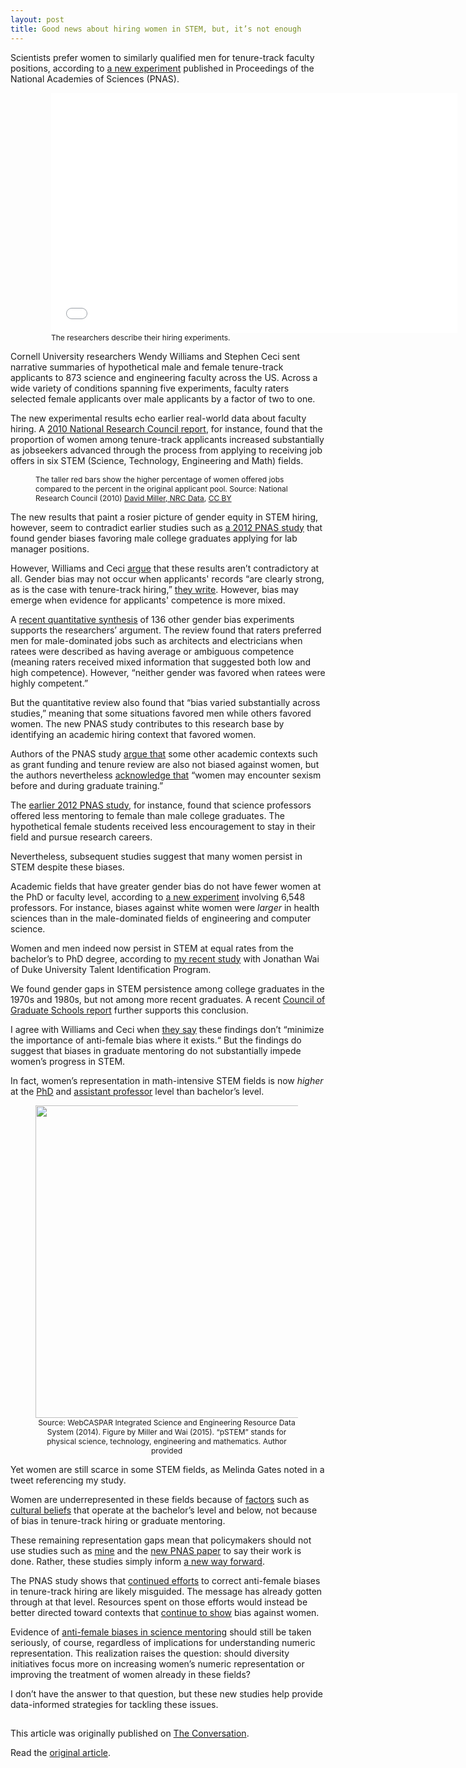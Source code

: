 ```yaml
---
layout: post
title: Good news about hiring women in STEM, but, it’s not enough
---
```


<style>
    figcaption {
        font-size: 12px;
    }
</style>

<p>Scientists prefer women to similarly qualified men for tenure-track faculty positions, according to <a href="http://dx.doi.org/10.1073/pnas.1418878112">a new experiment</a> published in Proceedings of the National Academies of Sciences (PNAS).</p>

<div style="margin-left: 25px;"><p><figure><iframe width="650" height="384" src="//www.youtube.com/embed/5f6rQfpd68o?wmode=transparent&amp;start=0" frameborder="0" allowfullscreen></iframe><figcaption>The researchers describe their hiring experiments.</figcaption></figure></p></div>

<p>Cornell University researchers Wendy Williams and Stephen Ceci sent narrative summaries of hypothetical male and female tenure-track applicants to 873 science and engineering faculty across the US. Across a wide variety of conditions spanning five experiments, faculty raters selected female applicants over male applicants by a factor of two to one.</p>

<p>The new experimental results echo earlier real-world data about faculty hiring. A <a href="http://www.nap.edu/catalog/12062/gender-differences-at-critical-transitions-in-the-careers-of-science-engineering-and-mathematics-faculty">2010 National Research Council report</a>, for instance, found that the proportion of women among tenure-track applicants increased substantially as jobseekers advanced through the process from applying to receiving job offers in six STEM (Science, Technology, Engineering and Math) fields.</p>

<p><figure class="align-center zoomable">
        <a href="https://62e528761d0685343e1c-f3d1b99a743ffa4142d9d7f1978d9686.ssl.cf2.rackcdn.com/files/78041/area14mp/image-20150415-24618-11qldkm.png"><img alt="" src="https://62e528761d0685343e1c-f3d1b99a743ffa4142d9d7f1978d9686.ssl.cf2.rackcdn.com/files/78041/width668/image-20150415-24618-11qldkm.png"></a>
        <figcaption>
          <span class="caption">The taller red bars show the higher percentage of women offered jobs compared to the percent in the original applicant pool. Source: National Research Council (2010)</span>
          <span class="attribution"><a class="source" href="http://www.nap.edu/openbook.php?record_id=12062&amp;page=7">David Miller, NRC Data</a>, <a class="license" href="http://creativecommons.org/licenses/by/4.0/">CC BY</a></span>
        </figcaption>
      </figure></p>

<p>The new results that paint a rosier picture of gender equity in STEM hiring, however, seem to contradict earlier studies such as <a href="http://dx.doi.org/10.1073/pnas.1211286109">a 2012 PNAS study</a> that found gender biases favoring male college graduates applying for lab manager positions.</p>

<p>However, Williams and Ceci <a href="http://www.usnews.com/news/stem-solutions/articles/2015/04/13/report-faculty-prefer-women-for-tenure-track-stem-positions">argue</a> that these results aren’t contradictory at all. Gender bias may not occur when applicants' records “are clearly strong, as is the case with tenure-track hiring,” <a href="http://dx.doi.org/10.1073/pnas.1418878112">they write</a>. However, bias may emerge when evidence for applicants' competence is more mixed.</p>

<p>A <a href="http://dx.doi.org/10.1037/a0036734">recent quantitative synthesis</a> of 136 other gender bias experiments supports the researchers’ argument. The review found that raters preferred men for male-dominated jobs such as architects and electricians when ratees were described as having average or ambiguous competence (meaning raters received mixed information that suggested both low and high competence). However, “neither gender was favored when ratees were highly competent.”</p>

<p>But the quantitative review also found that “bias varied substantially across studies,” meaning that some situations favored men while others favored women. The new PNAS study contributes to this research base by identifying an academic hiring context that favored women.</p>

<p>Authors of the PNAS study <a href="http://dx.doi.org/10.1177/1529100614541236">argue that</a> some other academic contexts such as grant funding and tenure review are also not biased against women, but the authors nevertheless <a href="http://www.cnn.com/2015/04/13/opinions/williams-ceci-women-in-science/">acknowledge that</a> “women may encounter sexism before and during graduate training.”</p>

<p>The <a href="http://dx.doi.org/10.1073/pnas.1211286109">earlier 2012 PNAS study</a>, for instance, found that science professors offered less mentoring to female than male college graduates. The hypothetical female students received less encouragement to stay in their field and pursue research careers.</p>

<p>Nevertheless, subsequent studies suggest that many women persist in STEM despite these biases.</p>

<p>Academic fields that have greater gender bias do not have fewer women at the PhD or faculty level, according to <a href="http://dx.doi.org/10.1037/apl0000022">a new experiment</a> involving 6,548 professors. For instance, biases against white women were <em>larger</em> in health sciences than in the male-dominated fields of engineering and computer science.</p>

<p>Women and men indeed now persist in STEM at equal rates from the bachelor’s to PhD degree, according to <a href="http://dx.doi.org/10.3389/fpsyg.2015.00037">my recent study</a> with Jonathan Wai of Duke University Talent Identification Program.</p>

<p>We found gender gaps in STEM persistence among college graduates in the 1970s and 1980s, but not among more recent graduates. A recent <a href="http://www.cgsnet.org/sites/default/files/PR_DIMAC_2015-04-06_final.pdf">Council of Graduate Schools report</a> further supports this conclusion.</p>

<p>I agree with Williams and Ceci when <a href="http://www.pnas.org/content/suppl/2015/04/08/1418878112.DCSupplemental/pnas.1418878112.sapp.pdf">they say</a> these findings don’t “minimize the importance of anti-female bias where it exists.“ But the findings do suggest that biases in graduate mentoring do not substantially impede women’s progress in STEM.</p>

<p>In fact, women’s representation in math-intensive STEM fields is now <em>higher</em> at the <a href="http://dx.doi.org/10.3389/fpsyg.2015.00037">PhD</a> and <a href="http://dx.doi.org/10.1177/1529100614541236">assistant professor</a> level than bachelor’s level.</p>

<div align="center" style="width: 500px;"><p><figure class="align-center zoomable">
        <a href="https://62e528761d0685343e1c-f3d1b99a743ffa4142d9d7f1978d9686.ssl.cf2.rackcdn.com/files/78042/area14mp/image-20150415-24650-1arb2kd.png"><img width="500" alt="" src="https://62e528761d0685343e1c-f3d1b99a743ffa4142d9d7f1978d9686.ssl.cf2.rackcdn.com/files/78042/width668/image-20150415-24650-1arb2kd.png"></a>
        <figcaption>
          <span class="caption">Source: WebCASPAR Integrated Science and Engineering Resource Data System (2014). Figure by Miller and Wai (2015). “pSTEM” stands for physical science, technology, engineering and mathematics.</span>
          <span class="attribution"><span class="license">Author provided</span></span>
        </figcaption>
      </figure></p></div>
      
<p>Yet women are still scarce in some STEM fields, as Melinda Gates noted in a tweet referencing my study.</p>

<div align="center"><p><blockquote class="twitter-tweet" lang="en">
        <a href="https://twitter.com/melindagates/status/570285946626822144"></a>
      </blockquote>
      <script async src="//platform.twitter.com/widgets.js" charset="utf-8"></script>
    </p></div>

<p>Women are underrepresented in these fields because of <a href="http://dx.doi.org/10.1177/1529100614541236">factors</a> such as <a href="http://dx.doi.org/10.1126/science.1261375">cultural beliefs</a> that operate at the bachelor’s level and below, not because of bias in tenure-track hiring or graduate mentoring.</p>

<p>These remaining representation gaps mean that policymakers should not use studies such as <a href="http://dx.doi.org/10.3389/fpsyg.2015.00037">mine</a> and the <a href="http://dx.doi.org/10.1073/pnas.1418878112">new PNAS paper</a> to say their work is done. Rather, these studies simply inform <a href="https://www.insidehighered.com/views/2015/03/03/essay-calls-ending-leaky-pipeline-metaphor-when-discussing-women-science">a new way forward</a>.</p>

<p>The PNAS study shows that <a href="http://www.pnas.org/content/suppl/2015/04/08/1418878112.DCSupplemental/pnas.1418878112.sapp.pdf">continued efforts</a> to correct anti-female biases in tenure-track hiring are likely misguided. The message has already gotten through at that level. Resources spent on those efforts would instead be better directed toward contexts that <a href="http://www.aauw.org/research/solving-the-equation/">continue to show</a> bias against women.</p>

<p>Evidence of <a href="http://dx.doi.org/10.1073/pnas.1211286109">anti-female biases in science mentoring</a> should still be taken seriously, of course, regardless of implications for understanding numeric representation. This realization raises the question: should diversity initiatives focus more on increasing women’s numeric representation or improving the treatment of women already in these fields?</p>

<p>I don’t have the answer to that question, but these new studies help provide data-informed strategies for tackling these issues.</p><img alt="The Conversation" height="1" src="https://counter.theconversation.edu.au/content/40212/count.gif" width="1" /><p>This article was originally published on <a href="http://theconversation.com">The Conversation</a>.

Read the <a href="http://theconversation.com/some-good-news-about-hiring-women-in-stem-doesnt-erase-sex-bias-issue-40212">original article</a>.</p>
